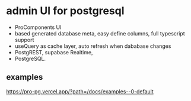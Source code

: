 # admin UI for postgresql

* ProComponents UI
* based generated database meta, easy define columns,  full typescript support 
* useQuery as cache layer, auto refresh when dababase changes
* PostgREST, supabase Realtime,  
* PostgreSQL.

## examples
https://pro-pg.vercel.app/?path=/docs/examples--0-default